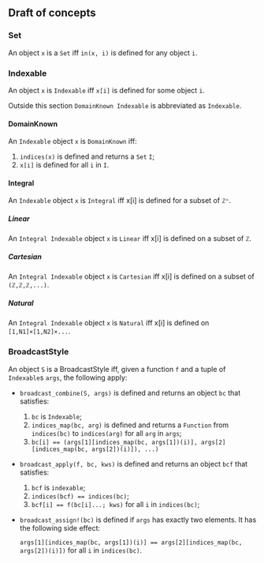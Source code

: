## Draft of concepts

### Set
An object `x` is a `Set` iff `in(x, i)` is defined for any object `i`.

### Indexable
An object `x` is `Indexable` iff `x[i]` is defined for some object `i`.

Outside this section `DomainKnown Indexable` is abbreviated as `Indexable`.

#### DomainKnown
An `Indexable` object `x` is `DomainKnown` iff:
1. `indices(x)` is defined and returns a `Set` `I`;
2. `x[i]` is defined for all `i` in `I`.

#### Integral
An `Indexable` object `x` is `Integral` iff x[i] is defined for a subset of `ℤⁿ`.

##### Linear
An `Integral Indexable` object `x` is `Linear` iff x[i] is defined on a subset of `ℤ`.

##### Cartesian
An `Integral Indexable` object `x` is `Cartesian` iff x[i] is defined on a subset of `(ℤ,ℤ,ℤ,...)`.

##### Natural
An `Integral Indexable` object `x` is `Natural` iff x[i] is defined on `[1,N1]×[1,N2]×...`.

### BroadcastStyle
An object `S` is a BroadcastStyle iff, given a function `f` and a tuple of `Indexable`s `args`,
 the following apply:
* `broadcast_combine(S, args)` is defined and returns an object `bc` that satisfies:
    1. `bc` is `Indexable`;
    2. `indices_map(bc, arg)` is defined and returns a `Function` from `indices(bc)`
        to `indices(arg)` for all `arg` in `args`;
    3. `bc[i] == (args[1][indices_map(bc, args[1])(i)], args[2][indices_map(bc, args[2])(i)]), ...)`
* `broadcast_apply(f, bc, kws)` is defined and returns an object `bcf` that satisfies:
    1. `bcf` is `indexable`;
    2. `indices(bcf) == indices(bc)`;
    3. `bcf[i] == f(bc[i]...; kws)` for all `i` in `indices(bc)`;
* `broadcast_assign!(bc)` is defined if `args` has exactly two elements. It has the following side effect:

    `args[1][indices_map(bc, args[1])(i)] == args[2][indices_map(bc, args[2])(i)])` for all `i` in `indices(bc)`.
